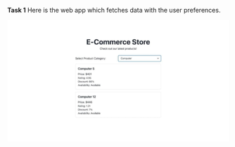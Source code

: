 **Task 1**
Here is the web app which fetches data with the user preferences.

![alt text](image.png)